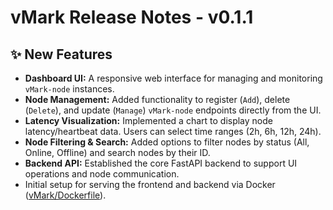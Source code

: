 # vMark Release Notes - v0.1.1

## ✨ New Features

*   **Dashboard UI:** A responsive web interface for managing and monitoring `vMark-node` instances.
*   **Node Management:** Added functionality to register (`Add`), delete (`Delete`), and update (`Manage`) `vMark-node` endpoints directly from the UI.
*   **Latency Visualization:** Implemented a chart to display node latency/heartbeat data. Users can select time ranges (2h, 6h, 12h, 24h).
*   **Node Filtering & Search:** Added options to filter nodes by status (All, Online, Offline) and search nodes by their ID.
*   **Backend API:** Established the core FastAPI backend to support UI operations and node communication.
*   Initial setup for serving the frontend and backend via Docker ([vMark/Dockerfile](vMark/Dockerfile)).
